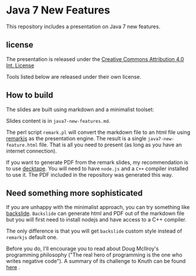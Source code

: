 # Java 7 New Features

This repository includes a presentation on Java 7 new features.

## license

The presentation is released under the [Creative Commons Attribution 4.0 Int. License](http://creativecommons.org/licenses/by/4.0/)

Tools listed below are released under their own license.

## How to build

The slides are built using markdown and a minimalist toolset:

Slides content is in `java7-new-features.md`.

The perl script `remark.pl` will convert the markdown file to an html file using [remarkjs](https://remarkjs.com) as the presentation engine. The result is a single `java7-new-feature.html` file. That is all you need to present (as long as you have an internet connection).

If you want to generate PDF from the remark slides, my recommendation is to use [decktape](https://github.com/astefanutti/decktape). You will need to have `node.js` and a `C++` compiler installed to use it. The PDF included in the repository was generated this way.

## Need something more sophisticated

If you are unhappy with the minimalist approach, you can try something like [backslide](https://github.com/sinedied/backslide). `Backslide` can generate html and PDF out of the markdown file but you will first need to install nodejs and have access to a C++ compiler.

The only difference is that you will get `backslide` custom style instead of `remarkjs` default one.

Before you do, I'll encourage you to read about Doug McIlroy's programming philosophy ("The real hero of programming is the one who writes negative code"). A summary of its challenge to Knuth can be found [here](http://www.leancrew.com/all-this/2011/12/more-shell-less-egg/)
.
